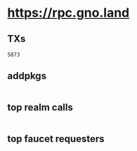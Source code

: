 # https://rpc.gno.land

## TXs
```
5873
```

## addpkgs
```
```

## top realm calls
```
```

## top faucet requesters
```
```

